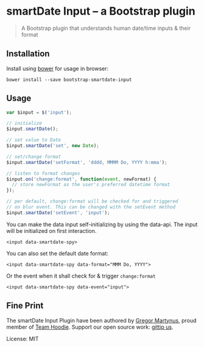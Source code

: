 smartDate Input – a Bootstrap plugin
====================================

> A Bootstrap plugin that understands human date/time inputs & their format

Installation
------------

Install using [bower](http://bower.io/) for usage in browser:

```
bower install --save bootstrap-smartdate-input
```


Usage
-----

```js
var $input = $('input');

// initialize
$input.smartDate();

// set value to Date
$input.smartDate('set', new Date);

// set/change format
$input.smartDate('setFormat', 'dddd, MMMM Do, YYYY h:mma');

// listen to format changes
$input.on('change:format', function(event, newFormat) {
  // store newFormat as the user's preferred datetime format
});

// per default, change:format will be checked for and triggered
// on blur event. This can be changed with the setEvent method
$input.smartDate('setEvent', 'input');
```

You can make the data input self-initializing by using the data-api.
The input will be initialized on first interaction.

```
<input data-smartdate-spy>
```

You can also set the default date format:

```
<input data-smartdate-spy data-format="MMM Do, YYYY">
```

Or the event when it shall check for & trigger `change:format`

```
<input data-smartdate-spy data-event="input">
```

Fine Print
----------

The smartDate Input Plugin have been authored by [Gregor Martynus](https://github.com/gr2m),
proud member of [Team Hoodie](http://hood.ie/). Support our open source work: [gittip us](https://www.gittip.com/hoodiehq/).

License: MIT
